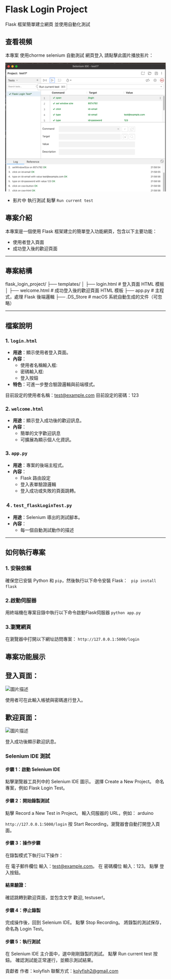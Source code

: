 
# Flask Login Project
Flask 框架簡單建立網頁 並使用自動化測試

## 查看視頻
本專案 使用chorme selenium 自動測試 網頁登入 請點擊此圖片播放影片：

[![點擊播放](selenuim.png)](https://www.youtube.com/watch?v=dO125m_-sKs)
- 影片中  執行測試 點擊 ```Run current test```

## 專案介紹
本專案是一個使用 Flask 框架建立的簡單登入功能網頁，包含以下主要功能：
- 使用者登入頁面
- 成功登入後的歡迎頁面


---

## 專案結構
flask_login_project/
├── templates/
│   ├── login.html        # 登入頁面 HTML 模板
│   ├── welcome.html      # 成功登入後的歡迎頁面 HTML 模板
├── app.py                # 主程式，處理 Flask 後端邏輯
├── .DS_Store             # macOS 系統自動生成的文件（可忽略）



---

## 檔案說明

### 1. `login.html`
- **用途**：顯示使用者登入頁面。
- **內容**：
  - 使用者名稱輸入框:
  - 密碼輸入框:
  - 登入按鈕
- **特色**：可進一步整合驗證邏輯與前端樣式。

目前設定的使用者名稱：test@example.com
目前設定的密碼：123

### 2. `welcome.html`
- **用途**：顯示登入成功後的歡迎訊息。
- **內容**：
  - 簡單的文字歡迎訊息
  - 可擴展為顯示個人化資訊。

### 3. `app.py`
- **用途**：專案的後端主程式。
- **內容**：
  - Flask 路由設定
  - 登入表單驗證邏輯
  - 登入成功或失敗的頁面跳轉。
    
### ４. `test_flaskLoginTest.py`
- **用途**：Selenium 導出的測試腳本。
- **內容**：
  - 每一個自動測試動作的描述
---

## 如何執行專案

### 1. 安裝依賴
確保您已安裝 Python 和 `pip`，然後執行以下命令安裝 Flask：
``` pip install flask```
### 2.啟動伺服器
用終端機在專案目錄中執行以下命令啟動Flask伺服器
```python app.py```
### 3.瀏覽網頁
在瀏覽器中打開以下網址訪問專案：
```http://127.0.0.1:5000/login```

## 專案功能展示
## 登入頁面：
![圖片描述](登入畫面.png)

使用者可在此輸入帳號與密碼進行登入。

## 歡迎頁面：
![圖片描述](歡迎畫面.png)

登入成功後顯示歡迎訊息。
### Selenium IDE 測試
#### 步驟 1：啟動 Selenium IDE
點擊瀏覽器工具列中的 Selenium IDE 圖示。
選擇 Create a New Project。
命名專案，例如 Flask Login Test。
#### 步驟 2：開始錄製測試
點擊 Record a New Test in Project。
輸入伺服器的 URL，例如：
arduino

```http://127.0.0.1:5000/login```
按 Start Recording，瀏覽器會自動打開登入頁面。
#### 步驟 3：操作步驟
在錄製模式下執行以下操作：

在 電子郵件欄位 輸入：test@example.com。
在 密碼欄位 輸入：123。
點擊 登入按鈕。
#### 結果驗證：

確認跳轉到歡迎頁面，並包含文字 歡迎, testuser!。
#### 步驟 4：停止錄製
完成操作後，回到 Selenium IDE。
點擊 Stop Recording。
將錄製的測試保存，命名為 Login Test。
#### 步驟 5：執行測試
在 Selenium IDE 主介面中，選中剛剛錄製的測試。
點擊 Run current test 按鈕。
確認測試能正常運行，並顯示測試結果。

貢獻者
作者：kolyfish
聯繫方式：kolyfish2@gmail.com
